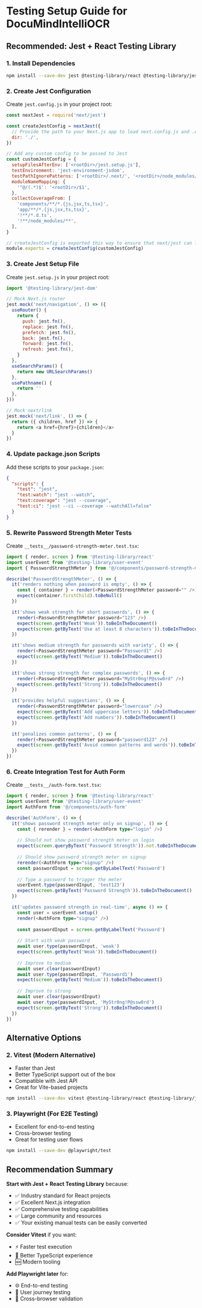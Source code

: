 # Testing Setup Guide for DocuMindIntelliOCR

## Recommended: Jest + React Testing Library

### 1. Install Dependencies

```bash
npm install --save-dev jest @testing-library/react @testing-library/jest-dom @testing-library/user-event jest-environment-jsdom @types/jest
```

### 2. Create Jest Configuration

Create `jest.config.js` in your project root:

```javascript
const nextJest = require('next/jest')

const createJestConfig = nextJest({
  // Provide the path to your Next.js app to load next.config.js and .env files
  dir: './',
})

// Add any custom config to be passed to Jest
const customJestConfig = {
  setupFilesAfterEnv: ['<rootDir>/jest.setup.js'],
  testEnvironment: 'jest-environment-jsdom',
  testPathIgnorePatterns: ['<rootDir>/.next/', '<rootDir>/node_modules/'],
  moduleNameMapping: {
    '^@/(.*)$': '<rootDir>/$1',
  },
  collectCoverageFrom: [
    'components/**/*.{js,jsx,ts,tsx}',
    'app/**/*.{js,jsx,ts,tsx}',
    '!**/*.d.ts',
    '!**/node_modules/**',
  ],
}

// createJestConfig is exported this way to ensure that next/jest can load the Next.js config which is async
module.exports = createJestConfig(customJestConfig)
```

### 3. Create Jest Setup File

Create `jest.setup.js` in your project root:

```javascript
import '@testing-library/jest-dom'

// Mock Next.js router
jest.mock('next/navigation', () => ({
  useRouter() {
    return {
      push: jest.fn(),
      replace: jest.fn(),
      prefetch: jest.fn(),
      back: jest.fn(),
      forward: jest.fn(),
      refresh: jest.fn(),
    }
  },
  useSearchParams() {
    return new URLSearchParams()
  },
  usePathname() {
    return ''
  },
}))

// Mock next/link
jest.mock('next/link', () => {
  return ({ children, href }) => {
    return <a href={href}>{children}</a>
  }
})
```

### 4. Update package.json Scripts

Add these scripts to your `package.json`:

```json
{
  "scripts": {
    "test": "jest",
    "test:watch": "jest --watch",
    "test:coverage": "jest --coverage",
    "test:ci": "jest --ci --coverage --watchAll=false"
  }
}
```

### 5. Rewrite Password Strength Meter Tests

Create `__tests__/password-strength-meter.test.tsx`:

```typescript
import { render, screen } from '@testing-library/react'
import userEvent from '@testing-library/user-event'
import { PasswordStrengthMeter } from '@/components/password-strength-meter'

describe('PasswordStrengthMeter', () => {
  it('renders nothing when password is empty', () => {
    const { container } = render(<PasswordStrengthMeter password="" />)
    expect(container.firstChild).toBeNull()
  })

  it('shows weak strength for short passwords', () => {
    render(<PasswordStrengthMeter password="123" />)
    expect(screen.getByText('Weak')).toBeInTheDocument()
    expect(screen.getByText('Use at least 8 characters')).toBeInTheDocument()
  })

  it('shows medium strength for passwords with variety', () => {
    render(<PasswordStrengthMeter password="Password1" />)
    expect(screen.getByText('Medium')).toBeInTheDocument()
  })

  it('shows strong strength for complex passwords', () => {
    render(<PasswordStrengthMeter password="MyStr0ng!P@ssw0rd" />)
    expect(screen.getByText('Strong')).toBeInTheDocument()
  })

  it('provides helpful suggestions', () => {
    render(<PasswordStrengthMeter password="lowercase" />)
    expect(screen.getByText('Add uppercase letters')).toBeInTheDocument()
    expect(screen.getByText('Add numbers')).toBeInTheDocument()
  })

  it('penalizes common patterns', () => {
    render(<PasswordStrengthMeter password="password123" />)
    expect(screen.getByText('Avoid common patterns and words')).toBeInTheDocument()
  })
})
```

### 6. Create Integration Test for Auth Form

Create `__tests__/auth-form.test.tsx`:

```typescript
import { render, screen } from '@testing-library/react'
import userEvent from '@testing-library/user-event'
import AuthForm from '@/components/auth-form'

describe('AuthForm', () => {
  it('shows password strength meter only on signup', () => {
    const { rerender } = render(<AuthForm type="login" />)
    
    // Should not show password strength meter on login
    expect(screen.queryByText('Password Strength')).not.toBeInTheDocument()
    
    // Should show password strength meter on signup
    rerender(<AuthForm type="signup" />)
    const passwordInput = screen.getByLabelText('Password')
    
    // Type a password to trigger the meter
    userEvent.type(passwordInput, 'test123')
    expect(screen.getByText('Password Strength')).toBeInTheDocument()
  })

  it('updates password strength in real-time', async () => {
    const user = userEvent.setup()
    render(<AuthForm type="signup" />)
    
    const passwordInput = screen.getByLabelText('Password')
    
    // Start with weak password
    await user.type(passwordInput, 'weak')
    expect(screen.getByText('Weak')).toBeInTheDocument()
    
    // Improve to medium
    await user.clear(passwordInput)
    await user.type(passwordInput, 'Password1')
    expect(screen.getByText('Medium')).toBeInTheDocument()
    
    // Improve to strong
    await user.clear(passwordInput)
    await user.type(passwordInput, 'MyStr0ng!P@ssw0rd')
    expect(screen.getByText('Strong')).toBeInTheDocument()
  })
})
```

## Alternative Options

### 2. **Vitest** (Modern Alternative)
- Faster than Jest
- Better TypeScript support out of the box
- Compatible with Jest API
- Great for Vite-based projects

```bash
npm install --save-dev vitest @testing-library/react @testing-library/jest-dom jsdom
```

### 3. **Playwright** (For E2E Testing)
- Excellent for end-to-end testing
- Cross-browser testing
- Great for testing user flows

```bash
npm install --save-dev @playwright/test
```

## Recommendation Summary

**Start with Jest + React Testing Library** because:
- ✅ Industry standard for React projects
- ✅ Excellent Next.js integration
- ✅ Comprehensive testing capabilities
- ✅ Large community and resources
- ✅ Your existing manual tests can be easily converted

**Consider Vitest** if you want:
- ⚡ Faster test execution
- 🔧 Better TypeScript experience
- 🆕 Modern tooling

**Add Playwright later** for:
- 🌐 End-to-end testing
- 🔄 User journey testing
- 📱 Cross-browser validation 